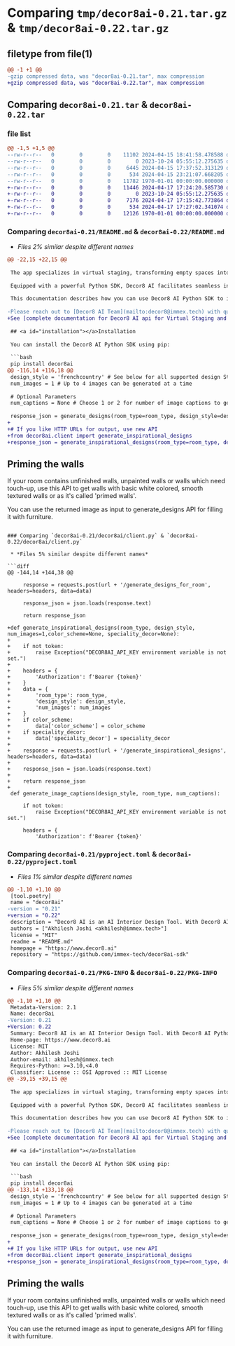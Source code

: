 # Comparing `tmp/decor8ai-0.21.tar.gz` & `tmp/decor8ai-0.22.tar.gz`

## filetype from file(1)

```diff
@@ -1 +1 @@
-gzip compressed data, was "decor8ai-0.21.tar", max compression
+gzip compressed data, was "decor8ai-0.22.tar", max compression
```

## Comparing `decor8ai-0.21.tar` & `decor8ai-0.22.tar`

### file list

```diff
@@ -1,5 +1,5 @@
--rw-r--r--   0        0        0    11102 2024-04-15 18:41:58.478588 decor8ai-0.21/README.md
--rw-r--r--   0        0        0        0 2023-10-24 05:55:12.275635 decor8ai-0.21/decor8ai/__init__.py
--rw-r--r--   0        0        0     6445 2024-04-15 17:37:52.313129 decor8ai-0.21/decor8ai/client.py
--rw-r--r--   0        0        0      534 2024-04-15 23:21:07.668205 decor8ai-0.21/pyproject.toml
--rw-r--r--   0        0        0    11782 1970-01-01 00:00:00.000000 decor8ai-0.21/PKG-INFO
+-rw-r--r--   0        0        0    11446 2024-04-17 17:24:20.585730 decor8ai-0.22/README.md
+-rw-r--r--   0        0        0        0 2023-10-24 05:55:12.275635 decor8ai-0.22/decor8ai/__init__.py
+-rw-r--r--   0        0        0     7176 2024-04-17 17:15:42.773864 decor8ai-0.22/decor8ai/client.py
+-rw-r--r--   0        0        0      534 2024-04-17 17:27:02.341074 decor8ai-0.22/pyproject.toml
+-rw-r--r--   0        0        0    12126 1970-01-01 00:00:00.000000 decor8ai-0.22/PKG-INFO
```

### Comparing `decor8ai-0.21/README.md` & `decor8ai-0.22/README.md`

 * *Files 2% similar despite different names*

```diff
@@ -22,15 +22,15 @@
 
 The app specializes in virtual staging, transforming empty spaces into vivid, attractive interiors, enhancing their appeal for better marketability. 
 
 Equipped with a powerful Python SDK, Decor8 AI facilitates seamless integrations, enabling enhanced design generation capabilities directly within your Python environment. Its user-friendly interface is optimized for performance on smaller screens, ensuring that your design process is as effortless and efficient as possible.
 
 This documentation describes how you can use Decor8 AI Python SDK to integrate Decor8 AI's powerful features in your application. 
 
-Please reach out to [Decor8 AI Team](mailto:decor8@immex.tech) with questions or suggestions.
+See [complete documentation for Decor8 AI api for Virtual Staging and Interior Design](https://api-docs.decor8.ai/). Please reach out to [Decor8 AI Team](mailto:decor8@immex.tech) with questions or suggestions. 
 
 ## <a id="installation"></a>Installation
 
 You can install the Decor8 AI Python SDK using pip:
 
 ```bash
 pip install decor8ai
@@ -116,14 +116,18 @@
 design_style = 'frenchcountry' # See below for all supported design Styles
 num_images = 1 # Up to 4 images can be generated at a time
 
 # Optional Parameters
 num_captions = None # Choose 1 or 2 for number of image captions to generate
 
 response_json = generate_designs(room_type=room_type, design_style=design_style, num_images=num_images, num_captions=1)
+
+# If you like HTTP URLs for output, use new API
+from decor8ai.client import generate_inspirational_designs
+response_json = generate_inspirational_designs(room_type=room_type, design_style=design_style, num_images=num_images)
 ```
 
 ## <a id="prime-the-walls">Priming the walls
 
 If your room contains unfinished walls, unpainted walls or walls which need touch-up, use this API to get walls with basic white colored, smooth textured walls or as it's called 'primed walls'. 
 
 You can use the returned image as input to generate_designs API for filling it with furniture.
```

### Comparing `decor8ai-0.21/decor8ai/client.py` & `decor8ai-0.22/decor8ai/client.py`

 * *Files 5% similar despite different names*

```diff
@@ -144,14 +144,38 @@
         
     response = requests.post(url + '/generate_designs_for_room', headers=headers, data=data)
     
     response_json = json.loads(response.text)
     
     return response_json
 
+def generate_inspirational_designs(room_type, design_style, num_images=1,color_scheme=None, speciality_decor=None):
+    
+    if not token:
+        raise Exception("DECOR8AI_API_KEY environment variable is not set.")
+    
+    headers = {
+        'Authorization': f'Bearer {token}'
+    }
+    data = {
+        'room_type': room_type,
+        'design_style': design_style,
+        'num_images': num_images
+    }
+    if color_scheme:
+        data['color_scheme'] = color_scheme
+    if speciality_decor:
+        data['speciality_decor'] = speciality_decor
+
+    response = requests.post(url + '/generate_inspirational_designs', headers=headers, data=data)
+    
+    response_json = json.loads(response.text)
+    
+    return response_json
+
 def generate_image_captions(design_style, room_type, num_captions):
     
     if not token:
         raise Exception("DECOR8AI_API_KEY environment variable is not set.")
     
     headers = {
         'Authorization': f'Bearer {token}'
```

### Comparing `decor8ai-0.21/pyproject.toml` & `decor8ai-0.22/pyproject.toml`

 * *Files 1% similar despite different names*

```diff
@@ -1,10 +1,10 @@
 [tool.poetry]
 name = "decor8ai"
-version = "0.21"
+version = "0.22"
 description = "Decor8 AI is an AI Interior Design Tool. With Decor8 AI Python SDK, you can automate interior design generation tasks for room photos."
 authors = ["Akhilesh Joshi <akhilesh@immex.tech>"]
 license = "MIT"
 readme = "README.md"
 homepage = "https://www.decor8.ai"
 repository = "https://github.com/immex-tech/decor8ai-sdk"
```

### Comparing `decor8ai-0.21/PKG-INFO` & `decor8ai-0.22/PKG-INFO`

 * *Files 5% similar despite different names*

```diff
@@ -1,10 +1,10 @@
 Metadata-Version: 2.1
 Name: decor8ai
-Version: 0.21
+Version: 0.22
 Summary: Decor8 AI is an AI Interior Design Tool. With Decor8 AI Python SDK, you can automate interior design generation tasks for room photos.
 Home-page: https://www.decor8.ai
 License: MIT
 Author: Akhilesh Joshi
 Author-email: akhilesh@immex.tech
 Requires-Python: >=3.10,<4.0
 Classifier: License :: OSI Approved :: MIT License
@@ -39,15 +39,15 @@
 
 The app specializes in virtual staging, transforming empty spaces into vivid, attractive interiors, enhancing their appeal for better marketability. 
 
 Equipped with a powerful Python SDK, Decor8 AI facilitates seamless integrations, enabling enhanced design generation capabilities directly within your Python environment. Its user-friendly interface is optimized for performance on smaller screens, ensuring that your design process is as effortless and efficient as possible.
 
 This documentation describes how you can use Decor8 AI Python SDK to integrate Decor8 AI's powerful features in your application. 
 
-Please reach out to [Decor8 AI Team](mailto:decor8@immex.tech) with questions or suggestions.
+See [complete documentation for Decor8 AI api for Virtual Staging and Interior Design](https://api-docs.decor8.ai/). Please reach out to [Decor8 AI Team](mailto:decor8@immex.tech) with questions or suggestions. 
 
 ## <a id="installation"></a>Installation
 
 You can install the Decor8 AI Python SDK using pip:
 
 ```bash
 pip install decor8ai
@@ -133,14 +133,18 @@
 design_style = 'frenchcountry' # See below for all supported design Styles
 num_images = 1 # Up to 4 images can be generated at a time
 
 # Optional Parameters
 num_captions = None # Choose 1 or 2 for number of image captions to generate
 
 response_json = generate_designs(room_type=room_type, design_style=design_style, num_images=num_images, num_captions=1)
+
+# If you like HTTP URLs for output, use new API
+from decor8ai.client import generate_inspirational_designs
+response_json = generate_inspirational_designs(room_type=room_type, design_style=design_style, num_images=num_images)
 ```
 
 ## <a id="prime-the-walls">Priming the walls
 
 If your room contains unfinished walls, unpainted walls or walls which need touch-up, use this API to get walls with basic white colored, smooth textured walls or as it's called 'primed walls'. 
 
 You can use the returned image as input to generate_designs API for filling it with furniture.
```

